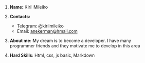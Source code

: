 1. **Name:** Kiril Mileiko

2. **Contacts:**
    - Telegram: @kirilmileiko
    - Email: anekerman@hmail.com
3. **About me:**
    My dream is to become a developer. I have many programmer friends and they motivate me to develop in this area

4. **Hard Skills:** Html, css, js basic, Markdown
